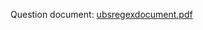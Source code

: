 Question document:
[ubsregexdocument.pdf](https://github.com/user-attachments/files/21664716/ubsregexdocument.pdf)

